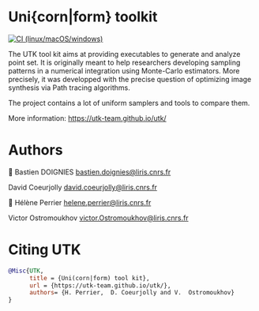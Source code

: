 # Uni{corn|form} toolkit
[![CI (linux/macOS/windows)](https://github.com/utk-team/utk/actions/workflows/continuous.yml/badge.svg)](https://github.com/utk-team/utk/actions/workflows/continuous.yml)

The UTK tool kit aims at providing executables to generate and analyze
point set. It is originally meant to help researchers developing
sampling patterns in a numerical integration using Monte-Carlo
estimators. More precisely, it was developped with the precise
question of optimizing image synthesis via Path tracing algorithms.

The project contains a lot of uniform samplers and tools to compare
them.

More information: https://utk-team.github.io/utk/

# Authors

🐾 Bastien DOIGNIES <bastien.doignies@liris.cnrs.fr>

David Coeurjolly <david.coeurjolly@liris.cnrs.fr>

🦄 Hélène Perrier <helene.perrier@liris.cnrs.fr>

Victor Ostromoukhov <victor.Ostromoukhov@liris.cnrs.fr>

# Citing UTK

```bibtex
@Misc{UTK,
      title = {Uni(corn|form) tool kit},
      url = {https://utk-team.github.io/utk/},
      authors= {H. Perrier,  D. Coeurjolly and V.  Ostromoukhov}
}
```
